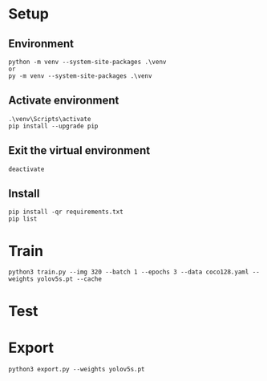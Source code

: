 # Setup

## Environment
```
python -m venv --system-site-packages .\venv
or 
py -m venv --system-site-packages .\venv
```
## Activate environment
```
.\venv\Scripts\activate
pip install --upgrade pip
```
## Exit the virtual environment
```
deactivate
```

## Install
```
pip install -qr requirements.txt
pip list
```
# Train
```
python3 train.py --img 320 --batch 1 --epochs 3 --data coco128.yaml --weights yolov5s.pt --cache
```
# Test
# Export
```
python3 export.py --weights yolov5s.pt 
```